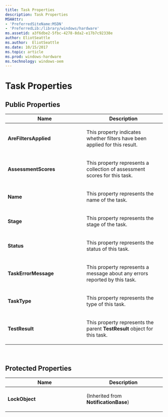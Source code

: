 ```yaml
---
title: Task Properties
description: Task Properties
MSHAttr:
- 'PreferredSiteName:MSDN'
- 'PreferredLib:/library/windows/hardware'
ms.assetid: a3f6dbe2-5fbc-4278-8da2-e17b7c92338e
author: EliotSeattle
ms.author:  EliotSeattle
ms.date: 10/15/2017
ms.topic: article
ms.prod: windows-hardware
ms.technology: windows-oem
---
```


# Task Properties


## <span id="Public_Properties"></span><span id="public_properties"></span><span id="PUBLIC_PROPERTIES"></span>Public Properties


<table>
<colgroup>
<col width="50%" />
<col width="50%" />
</colgroup>
<thead>
<tr class="header">
<th>Name</th>
<th>Description</th>
</tr>
</thead>
<tbody>
<tr class="odd">
<td><p><strong>AreFiltersApplied</strong></p></td>
<td><p>This property indicates whether filters have been applied for this result.</p></td>
</tr>
<tr class="even">
<td><p><strong>AssessmentScores</strong></p></td>
<td><p>This property represents a collection of assessment scores for this task.</p></td>
</tr>
<tr class="odd">
<td><p><strong>Name</strong></p></td>
<td><p>This property represents the name of the task.</p></td>
</tr>
<tr class="even">
<td><p><strong>Stage</strong></p></td>
<td><p>This property represents the stage of the task.</p></td>
</tr>
<tr class="odd">
<td><p><strong>Status</strong></p></td>
<td><p>This property represents the status of this task.</p></td>
</tr>
<tr class="even">
<td><p><strong>TaskErrorMessage</strong></p></td>
<td><p>This property represents a message about any errors reported by this task.</p></td>
</tr>
<tr class="odd">
<td><p><strong>TaskType</strong></p></td>
<td><p>This property represents the type of this task.</p></td>
</tr>
<tr class="even">
<td><p><strong>TestResult</strong></p></td>
<td><p>This property represents the parent <strong>TestResult</strong> object for this task.</p></td>
</tr>
</tbody>
</table>

 

## <span id="Protected_Properties"></span><span id="protected_properties"></span><span id="PROTECTED_PROPERTIES"></span>Protected Properties


<table>
<colgroup>
<col width="50%" />
<col width="50%" />
</colgroup>
<thead>
<tr class="header">
<th>Name</th>
<th>Description</th>
</tr>
</thead>
<tbody>
<tr class="odd">
<td><p><strong>LockObject</strong></p></td>
<td><p>(Inherited from <strong>NotificationBase</strong>)</p></td>
</tr>
</tbody>
</table>

 

 

 






